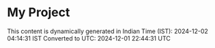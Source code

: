 # My Project

This content is dynamically generated in Indian Time (IST): 2024-12-02 04:14:31 IST
Converted to UTC: 2024-12-01 22:44:31 UTC
